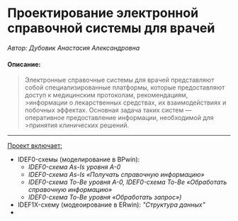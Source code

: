 # Проектирование электронной справочной системы для врачей  
_Автор: Дубовик Анастасия Александровна_
  
#### Описание:
>Электронные справочные системы для врачей представляют собой специализированные платформы, которые предоставляют доступ к медицинским протоколам, рекомендациям, >информации о лекарственных средствах, их взаимодействиях и побочных эффектах. Основная задача таких систем — оперативное предоставление информации, необходимой для >принятия клинических решений.  
---
  
<u>Проект включает:</u>
- IDEF0-схемы (моделирование в BPwin):
    - _IDEF0-схема As-Is уровня A-0_
    - _IDEF0-схема As-Is «Получать справочную информацию»_
    - _IDEF0-схема To-Be уровня A-0, IDEF0-схема To-Be «Обработать справочную информацию»_
    - _IDEF0-схема To-Be уровня «Обработать запрос»)_
- IDEF1X-схему (модеоирование в ERwin): _"Структура данных"_
- 
